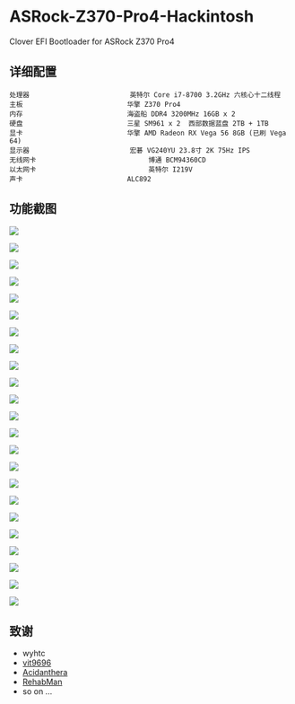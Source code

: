 # ASRock-Z370-Pro4-Hackintosh
Clover EFI Bootloader for ASRock Z370 Pro4

## 详细配置

```properties
处理器							英特尔 Core i7-8700 3.2GHz 六核心十二线程
主板							华擎 Z370 Pro4
内存							海盗船 DDR4 3200MHz 16GB x 2
硬盘							三星 SM961 x 2  西部数据蓝盘 2TB + 1TB
显卡							华擎 AMD Radeon RX Vega 56 8GB (已刷 Vega 64)
显示器							宏碁 VG240YU 23.8寸 2K 75Hz IPS
无线网卡							博通 BCM94360CD
以太网卡							英特尔 I219V
声卡							ALC892
```

## 功能截图

![](https://ws1.sinaimg.cn/large/0068A0TFly1g3sq955ae4j312s0pu46z.jpg)

![](https://ws1.sinaimg.cn/large/0068A0TFly1g3t5p1gdt8j312s0t8gve.jpg)

![](https://ws1.sinaimg.cn/large/0068A0TFly1g3sq9m13ojj312s0nmn48.jpg)

![](https://ws1.sinaimg.cn/large/0068A0TFly1g3sqabv6o2j31j414itmk.jpg)

![](https://ws1.sinaimg.cn/large/0068A0TFly1g3sqavl0n3j31xw1ow4qf.jpg)

![](https://ws1.sinaimg.cn/large/0068A0TFly1g3sqb7cq5aj31xw1owtvg.jpg)

![](https://ws1.sinaimg.cn/large/0068A0TFly1g3sqbizajtj31xw1ow4od.jpg)

![](https://ws1.sinaimg.cn/large/0068A0TFly1g3sqbrja4nj31xw1owdz0.jpg)

![](https://ws1.sinaimg.cn/large/0068A0TFly1g3sqc33p69j31xw1owqpi.jpg)

![](https://ws1.sinaimg.cn/large/0068A0TFly1g3t5qy7fu5j31xw1owkcu.jpg)

![](https://ws1.sinaimg.cn/large/0068A0TFly1g3sqcq15dqj31xw1owb0w.jpg)

![](https://ws1.sinaimg.cn/large/0068A0TFly1g3sqd5u3z3j31xw1owhaw.jpg)

![](https://ws1.sinaimg.cn/large/0068A0TFly1g3sqek915wj31xw1owtzu.jpg)

![](https://ws1.sinaimg.cn/large/0068A0TFly1g3t5qcyricj317c0zwh0u.jpg)

![](https://ws1.sinaimg.cn/large/0068A0TFly1g3sqf7vdy1j317c0xw12o.jpg)

![](https://ws1.sinaimg.cn/large/0068A0TFly1g3sqfgymnqj317c0xwajf.jpg)

![](https://ws1.sinaimg.cn/large/0068A0TFly1g3sqftxx0nj317c0xiwo8.jpg)

![](https://ws1.sinaimg.cn/large/0068A0TFly1g3sqg76ijpj317c0u87e3.jpg)

![](https://ws1.sinaimg.cn/large/0068A0TFly1g3sqggf57gj317c11iwpu.jpg)

![](https://ws1.sinaimg.cn/large/0068A0TFly1g3sqh2llptj30ie142aiv.jpg)

![](https://ws1.sinaimg.cn/large/0068A0TFly1g3sqhblgyxj30do0hqact.jpg)

![](https://ws1.sinaimg.cn/large/0068A0TFly1g3sqhpzxfdj30f60hitbo.jpg)

![](https://ws1.sinaimg.cn/large/0068A0TFly1g3sqzzxblxj317c11gtis.jpg)

## 致谢

- wyhtc
- [vit9696](https://github.com/vit9696)
- [Acidanthera](https://github.com/acidanthera)
- [RehabMan](https://github.com/RehabMan)
- so on ...

